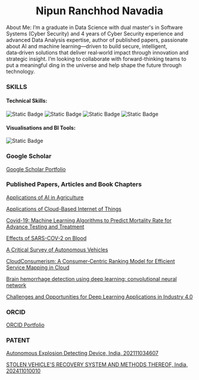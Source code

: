 <h1 align="center">Nipun Ranchhod Navadia</h1>

About Me: I’m a graduate in Data Science with dual master's in Software Systems (Cyber Security) and 4 years of Cyber Security experience and advanced Data Analysis expertise, author of published papers, passionate about AI and machine learning—driven to build secure, intelligent, data‑driven solutions that deliver real‑world impact through innovation and strategic insight. I’m looking to collaborate with forward-thinking teams to put a meaningful ding in the universe and help shape the future through technology.
 
### SKILLS
#### Technical Skills: 
<img alt="Static Badge" src="https://camo.githubusercontent.com/8a881dcf60e426b18b95d5a46f1794bd271c3d3bec83ac59a804ade12466fedc/68747470733a2f2f696d672e736869656c64732e696f2f62616467652f4c616e67756167652d507974686f6e2d3337373641423f7374796c653d666c61742d737175617265266c6f676f3d707974686f6e266c6f676f436f6c6f723d7768697465"> <img alt="Static Badge" src="https://camo.githubusercontent.com/3a0ea6374046ea6527bacace1a0bb4834ecdb540461fffb00a6ee8f39c7034df/68747470733a2f2f696d672e736869656c64732e696f2f62616467652f4c6962726172792d5363696b69742d2d6c6561726e2d4637393331453f7374796c653d666c61742d737175617265266c6f676f3d7363696b69742d6c6561726e266c6f676f436f6c6f723d7768697465">
<img alt="Static Badge" src= https://camo.githubusercontent.com/b3a02c70b03d9bda391aa489cb43029df408dc1194f7b4c04031db8813e4cc43/68747470733a2f2f696d672e736869656c64732e696f2f62616467652f4c6962726172792d50616e6461732d3135303435383f7374796c653d666c61742d737175617265266c6f676f3d70616e646173266c6f676f436f6c6f723d7768697465>
<img alt="Static Badge" src=https://camo.githubusercontent.com/ba631fc47058c14502b29b441a403fc0986e012ac2912d16d31b614782b15eef/68747470733a2f2f696d672e736869656c64732e696f2f62616467652f4c6962726172792d4e756d50792d3031333234333f7374796c653d666c61742d737175617265266c6f676f3d6e756d7079266c6f676f436f6c6f723d7768697465>


#### Visualisations and BI Tools:
<img alt="Static Badge" src="https://camo.githubusercontent.com/0350afbf1a971ce21c8a49b86f8632d4f3a46d397f6f9bf078050bbc677a9045/68747470733a2f2f696d672e736869656c64732e696f2f62616467652f546f6f6c2d4d53253230457863656c2d3231373334363f7374796c653d666c61742d737175617265266c6f676f3d6d6963726f736f66742d657863656c266c6f676f436f6c6f723d7768697465">

### Google Scholar
<a href='https://scholar.google.com/citations?hl=en&user=3ssD8r8AAAAJ'>Google Scholar Portfolio</a>

### Published Papers, Articles and Book Chapters
<a href='https://www.google.com/books/edition/Challenges_and_Opportunities_for_Deep_Le/f-6bEAAAQBAJ?hl=en&gbpv=1&dq=info:Oy8NIs0e3UEJ:scholar.google.com&pg=PA181&printsec=frontcover'>Applications of AI in Agriculture</a>

<a href='https://www.igi-global.com/chapter/applications-of-cloud-based-internet-of-things/279477'>Applications of Cloud-Based Internet of Things</a>

<a href='https://link.springer.com/chapter/10.1007/978-981-16-2712-5_9'>Covid-19: Machine Learning Algorithms to Predict Mortality Rate for Advance Testing and Treatment</a>

<a href='https://link.springer.com/chapter/10.1007/978-981-16-2712-5_8'>Effects of SARS-COV-2 on Blood</a>

<a href='https://www.taylorfrancis.com/chapters/edit/10.1201/9781003146711-15/critical-survey-autonomous-vehicles-nipun-navadia-gurleen-kaur-harshit-bhardwaj-aditi-sakalle-yashpal-singh-taranjeet-singh-arpit-bhardwaj-divya-acharya'>A Critical Survey of Autonomous Vehicles</a>

<a href='https://onlinelibrary.wiley.com/doi/full/10.1155/2022/5960976'>CloudConsumerism: A Consumer‐Centric Ranking Model for Efficient Service Mapping in Cloud</a>

<a href='https://link.springer.com/chapter/10.1007/978-3-031-13150-9_46'>Brain hemorrhage detection using deep learning: convolutional neural network</a>

<a href='https://www.google.com/books/edition/Challenges_and_Opportunities_for_Deep_Le/f-6bEAAAQBAJ?hl=en&gbpv=1&dq=info:LVBXp7VT8Q4J:scholar.google.com&pg=PA1&printsec=frontcover'>Challenges and Opportunities for Deep Learning Applications in Industry 4.0</a>

### ORCID
<a href='https://orcid.org/0000-0001-7320-7959'>ORCID Portfolio</a>

### PATENT 
<a href='https://iprsearch.ipindia.gov.in/RQStatus/PatentCertificatePDF.aspx?AppNo=MjAyMTExMDM0NjA3&FullPath=LVBhdGVudENlcnRpZmljYXRlMDktMTItMjAyNC5wZGY='>Autonomous Explosion Detecting Device, India, 202111034607</a>

<a href='https://i.imghippo.com/files/sFD1519RNk.png'>STOLEN VEHICLE'S RECOVERY SYSTEM AND METHODS THEREOF, India, 202411010010</a>


